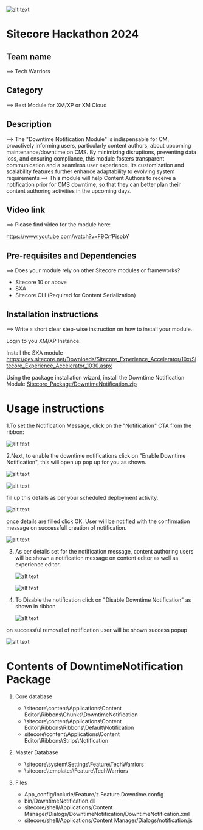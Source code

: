 ![alt text](docs/images/hackathon.png)

# Sitecore Hackathon 2024

## Team name

⟹ Tech Warriors

## Category

⟹ Best Module for XM/XP or XM Cloud

## Description

⟹ The "Downtime Notification Module" is indispensable for CM, proactively informing users, particularly content authors, about upcoming maintenance/downtime on CMS. By minimizing disruptions, preventing data loss, and ensuring compliance, this module fosters transparent communication and a seamless user experience. Its customization and scalability features further enhance adaptability to evolving system requirements
⟹ This module will help Content Authors to receive a notification prior for CMS downtime, so that they can better plan their content authoring activities in the upcoming days.

## Video link

⟹ Please find video for the module here:

https://www.youtube.com/watch?v=F9CrfPispbY

## Pre-requisites and Dependencies

⟹ Does your module rely on other Sitecore modules or frameworks?

-   Sitecore 10 or above
-   SXA
-   Sitecore CLI (Required for Content Serialization)

## Installation instructions

⟹ Write a short clear step-wise instruction on how to install your module.

Login to you XM/XP Instance.

Install the SXA module - https://dev.sitecore.net/Downloads/Sitecore_Experience_Accelerator/10x/Sitecore_Experience_Accelerator_1030.aspx

Using the package installation wizard, install the Downtime Notification Module [Sitecore_Package/DowntimeNotification.zip ](https://github.com/Sitecore-Hackathon/2024-Tech-Warriors/blob/main/Sitecore_Package/DowntimeNotification.zip)

# Usage instructions

1.To set the Notification Message, click on the "Notification" CTA from the ribbon:

![alt text](docs/images/image-2.png)

2.Next, to enable the downtime notifications click on "Enable Downtime Notification", this will open up pop up for you as shown.

![alt text](docs/images/image-3.png)

![alt text](docs/images/image-10.png)

fill up this details as per your scheduled deployment activity.

![alt text](docs/images/image-6.png)

once details are filled click OK. User will be notified with the confirmation message on successfull creation of notification.

![alt text](docs/images/image-7.png)

3. As per details set for the notification message, content authoring users will be shown a notification message on content editor as well as experience editor.

    ![alt text](docs/images/image-4.png)

    ![alt text](docs/images/image-9.png)

4. To Disable the notification click on "Disable Downtime Notification" as shown in ribbon

    ![alt text](docs/images/image-5.png)

on successful removal of notification user will be shown success popup

![alt text](docs/images/image-8.png)

# Contents of DowntimeNotification Package

1. Core database

    - \sitecore\content\Applications\Content Editor\Ribbons\Chunks\DowntimeNotification
    - \sitecore\content\Applications\Content Editor\Ribbons\Ribbons\Default\Notification
    - sitecore\content\Applications\Content Editor\Ribbons\Strips\Notification

2. Master Database

    - \sitecore\system\Settings\Feature\TechWarriors
    - \sitecore\templates\Feature\TechWarriors

3. Files

    - App_config/Include/Feature/z.Feature.Downtime.config
    - bin/DowntimeNotification.dll
    - sitecore/shell/Applications/Content Manager/Dialogs/DowntimeNotification/DowntimeNotification.xml
	- sitecore/shell/Applications/Content Manager/Dialogs/notification.js
